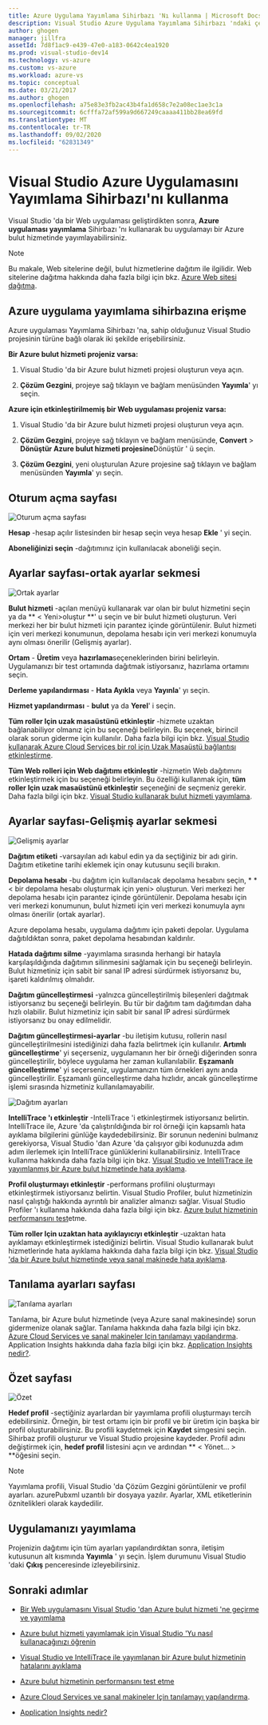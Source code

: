 ```yaml
---
title: Azure Uygulama Yayımlama Sihirbazı 'Nı kullanma | Microsoft Docs
description: Visual Studio Azure Uygulama Yayımlama Sihirbazı 'ndaki çeşitli ayarları nasıl yapılandıracağınızı öğrenin
author: ghogen
manager: jillfra
assetId: 7d8f1ac9-e439-47e0-a183-0642c4ea1920
ms.prod: visual-studio-dev14
ms.technology: vs-azure
ms.custom: vs-azure
ms.workload: azure-vs
ms.topic: conceptual
ms.date: 03/21/2017
ms.author: ghogen
ms.openlocfilehash: a75e83e3fb2ac43b4fa1d658c7e2a08ec1ae3c1a
ms.sourcegitcommit: 6cfffa72af599a9d667249caaaa411bb28ea69fd
ms.translationtype: MT
ms.contentlocale: tr-TR
ms.lasthandoff: 09/02/2020
ms.locfileid: "62831349"
---
```

# <a name="using-the-visual-studio-publish-azure-application-wizard"></a>Visual Studio Azure Uygulamasını Yayımlama Sihirbazı'nı kullanma

Visual Studio 'da bir Web uygulaması geliştirdikten sonra, **Azure uygulaması yayımlama** Sihirbazı 'nı kullanarak bu uygulamayı bir Azure bulut hizmetinde yayımlayabilirsiniz.

> [!Note]
> Bu makale, Web sitelerine değil, bulut hizmetlerine dağıtım ile ilgilidir. Web sitelerine dağıtma hakkında daha fazla bilgi için bkz. [Azure Web sitesi dağıtma](https://social.msdn.microsoft.com/Search/windowsazure?query=How%20to%20Deploy%20an%20Azure%20Web%20Site&Refinement=138&ac=4#refinementChanges=117&pageNumber=1&showMore=false).

## <a name="accessing-the-publish-azure-application-wizard"></a>Azure uygulama yayımlama sihirbazına erişme

Azure uygulaması Yayımlama Sihirbazı 'na, sahip olduğunuz Visual Studio projesinin türüne bağlı olarak iki şekilde erişebilirsiniz.

**Bir Azure bulut hizmeti projeniz varsa:**

1. Visual Studio 'da bir Azure bulut hizmeti projesi oluşturun veya açın.

1. **Çözüm Gezgini**, projeye sağ tıklayın ve bağlam menüsünden **Yayımla**' yı seçin.

**Azure için etkinleştirilmemiş bir Web uygulaması projeniz varsa:**

1. Visual Studio 'da bir Azure bulut hizmeti projesi oluşturun veya açın.

1. **Çözüm Gezgini**, projeye sağ tıklayın ve bağlam menüsünde, **Convert**  >  **Dönüştür Azure bulut hizmeti projesine**Dönüştür ' ü seçin.

1. **Çözüm Gezgini**, yeni oluşturulan Azure projesine sağ tıklayın ve bağlam menüsünden **Yayımla**' yı seçin.

## <a name="sign-in-page"></a>Oturum açma sayfası

![Oturum açma sayfası](./media/vs-azure-tools-publish-azure-application-wizard/sign-in.png)

**Hesap** -hesap açılır listesinden bir hesap seçin veya hesap **Ekle** ' yi seçin.

**Aboneliğinizi seçin** -dağıtımınız için kullanılacak aboneliği seçin.

## <a name="settings-page---common-settings-tab"></a>Ayarlar sayfası-ortak ayarlar sekmesi

![Ortak ayarlar](./media/vs-azure-tools-publish-azure-application-wizard/settings-common-settings.png)

**Bulut hizmeti** -açılan menüyü kullanarak var olan bir bulut hizmetini seçin ya da ** &lt; Yeni>oluştur **' u seçin ve bir bulut hizmeti oluşturun. Veri merkezi her bir bulut hizmeti için parantez içinde görüntülenir. Bulut hizmeti için veri merkezi konumunun, depolama hesabı için veri merkezi konumuyla aynı olması önerilir (Gelişmiş ayarlar).

**Ortam** - **Üretim** veya **hazırlama**seçeneklerinden birini belirleyin. Uygulamanızı bir test ortamında dağıtmak istiyorsanız, hazırlama ortamını seçin.

**Derleme yapılandırması** - **Hata Ayıkla** veya **Yayınla**' yı seçin.

**Hizmet yapılandırması** - **bulut** ya da **Yerel**' i seçin.

**Tüm roller Için uzak masaüstünü etkinleştir** -hizmete uzaktan bağlanabiliyor olmanız için bu seçeneği belirleyin. Bu seçenek, birincil olarak sorun giderme için kullanılır. Daha fazla bilgi için bkz. [Visual Studio kullanarak Azure Cloud Services bir rol için Uzak Masaüstü bağlantısı etkinleştirme](/azure/cloud-services/cloud-services-role-enable-remote-desktop-visual-studio).

**Tüm Web rolleri için Web dağıtımı etkinleştir** -hizmetin Web dağıtımını etkinleştirmek için bu seçeneği belirleyin. Bu özelliği kullanmak için, **tüm roller Için uzak masaüstünü etkinleştir** seçeneğini de seçmeniz gerekir. Daha fazla bilgi için bkz. [Visual Studio kullanarak bulut hizmeti yayımlama](vs-azure-tools-publishing-a-cloud-service.md).

## <a name="settings-page---advanced-settings-tab"></a>Ayarlar sayfası-Gelişmiş ayarlar sekmesi

![Gelişmiş ayarlar](./media/vs-azure-tools-publish-azure-application-wizard/settings-advanced-settings.png)

**Dağıtım etiketi** -varsayılan adı kabul edin ya da seçtiğiniz bir adı girin. Dağıtım etiketine tarihi eklemek için onay kutusunu seçili bırakın.

**Depolama hesabı** -bu dağıtım için kullanılacak depolama hesabını seçin, * * &lt; bir depolama hesabı oluşturmak için yeni> oluşturun. Veri merkezi her depolama hesabı için parantez içinde görüntülenir. Depolama hesabı için veri merkezi konumunun, bulut hizmeti için veri merkezi konumuyla aynı olması önerilir (ortak ayarlar).

Azure depolama hesabı, uygulama dağıtımı için paketi depolar. Uygulama dağıtıldıktan sonra, paket depolama hesabından kaldırılır.

**Hatada dağıtımı silme** -yayımlama sırasında herhangi bir hatayla karşılaşıldığında dağıtımın silinmesini sağlamak için bu seçeneği belirleyin. Bulut hizmetiniz için sabit bir sanal IP adresi sürdürmek istiyorsanız bu, işareti kaldırılmış olmalıdır.

**Dağıtım güncelleştirmesi** -yalnızca güncelleştirilmiş bileşenleri dağıtmak istiyorsanız bu seçeneği belirleyin. Bu tür bir dağıtım tam dağıtımdan daha hızlı olabilir. Bulut hizmetiniz için sabit bir sanal IP adresi sürdürmek istiyorsanız bu onay edilmelidir.

**Dağıtım güncelleştirmesi-ayarlar** -bu iletişim kutusu, rollerin nasıl güncelleştirilmesini istediğinizi daha fazla belirtmek için kullanılır. **Artımlı güncelleştirme**' yi seçerseniz, uygulamanın her bir örneği diğerinden sonra güncelleştirilir, böylece uygulama her zaman kullanılabilir. **Eşzamanlı güncelleştirme**' yi seçerseniz, uygulamanızın tüm örnekleri aynı anda güncelleştirilir. Eşzamanlı güncelleştirme daha hızlıdır, ancak güncelleştirme işlemi sırasında hizmetiniz kullanılamayabilir.

![Dağıtım ayarları](./media/vs-azure-tools-publish-azure-application-wizard/deployment-settings.png)

**IntelliTrace 'ı etkinleştir** -IntelliTrace 'i etkinleştirmek istiyorsanız belirtin. IntelliTrace ile, Azure 'da çalıştırıldığında bir rol örneği için kapsamlı hata ayıklama bilgilerini günlüğe kaydedebilirsiniz. Bir sorunun nedenini bulmanız gerekiyorsa, Visual Studio 'dan Azure 'da çalışıyor gibi kodunuzda adım adım ilerlemek için IntelliTrace günlüklerini kullanabilirsiniz. IntelliTrace kullanma hakkında daha fazla bilgi için bkz. [Visual Studio ve IntelliTrace ile yayımlanmış bir Azure bulut hizmetinde hata ayıklama](./vs-azure-tools-intellitrace-debug-published-cloud-services.md).

**Profil oluşturmayı etkinleştir** -performans profilini oluşturmayı etkinleştirmek istiyorsanız belirtin. Visual Studio Profiler, bulut hizmetinizin nasıl çalıştığı hakkında ayrıntılı bir analizler almanızı sağlar. Visual Studio Profiler 'ı kullanma hakkında daha fazla bilgi için bkz. [Azure bulut hizmetinin performansını test](./vs-azure-tools-performance-profiling-cloud-services.md)etme.

**Tüm roller Için uzaktan hata ayıklayıcıyı etkinleştir** -uzaktan hata ayıklamayı etkinleştirmek istediğinizi belirtin. Visual Studio kullanarak bulut hizmetlerinde hata ayıklama hakkında daha fazla bilgi için bkz. [Visual Studio 'da bir Azure bulut hizmetinde veya sanal makinede hata ayıklama](./vs-azure-tools-debug-cloud-services-virtual-machines.md).

## <a name="diagnostics-settings-page"></a>Tanılama ayarları sayfası

![Tanılama ayarları](./media/vs-azure-tools-publish-azure-application-wizard/diagnostic-settings.png)

Tanılama, bir Azure bulut hizmetinde (veya Azure sanal makinesinde) sorun gidermenize olanak sağlar. Tanılama hakkında daha fazla bilgi için bkz. [Azure Cloud Services ve sanal makineler Için tanılamayı yapılandırma](./vs-azure-tools-diagnostics-for-cloud-services-and-virtual-machines.md). Application Insights hakkında daha fazla bilgi için bkz. [Application Insights nedir?](/azure/application-insights/app-insights-overview).

## <a name="summary-page"></a>Özet sayfası

![Özet](./media/vs-azure-tools-publish-azure-application-wizard/summary.png)

**Hedef profil** -seçtiğiniz ayarlardan bir yayımlama profili oluşturmayı tercih edebilirsiniz. Örneğin, bir test ortamı için bir profil ve bir üretim için başka bir profil oluşturabilirsiniz. Bu profili kaydetmek için **Kaydet** simgesini seçin. Sihirbaz profili oluşturur ve Visual Studio projesine kaydeder. Profil adını değiştirmek için, **hedef profil** listesini açın ve ardından ** &lt; Yönet... &gt; **öğesini seçin.

   > [!Note]
   > Yayımlama profili, Visual Studio 'da Çözüm Gezgini görüntülenir ve profil ayarları. azurePubxml uzantılı bir dosyaya yazılır. Ayarlar, XML etiketlerinin öznitelikleri olarak kaydedilir.

## <a name="publishing-your-application"></a>Uygulamanızı yayımlama

Projenizin dağıtımı için tüm ayarları yapılandırdıktan sonra, iletişim kutusunun alt kısmında **Yayımla** ' yı seçin. İşlem durumunu Visual Studio 'daki **Çıkış** penceresinde izleyebilirsiniz.

## <a name="next-steps"></a>Sonraki adımlar

- [Bir Web uygulamasını Visual Studio 'dan Azure bulut hizmeti 'ne geçirme ve yayımlama](./vs-azure-tools-migrate-publish-web-app-to-cloud-service.md)

- [Azure bulut hizmeti yayımlamak için Visual Studio 'Yu nasıl kullanacağınızı öğrenin](./vs-azure-tools-publishing-a-cloud-service.md)

- [Visual Studio ve IntelliTrace ile yayımlanan bir Azure bulut hizmetinin hatalarını ayıklama](./vs-azure-tools-intellitrace-debug-published-cloud-services.md)

- [Azure bulut hizmetinin performansını test etme](./vs-azure-tools-performance-profiling-cloud-services.md)

- [Azure Cloud Services ve sanal makineler Için tanılamayı yapılandırma](./vs-azure-tools-diagnostics-for-cloud-services-and-virtual-machines.md).

- [Application Insights nedir?](/azure/application-insights/app-insights-overview)